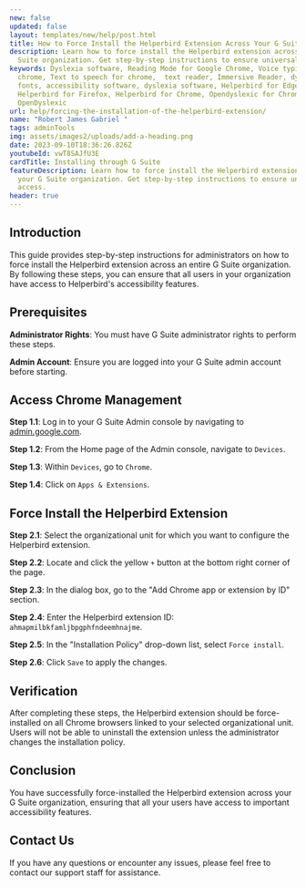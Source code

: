```yaml
---
new: false
updated: false
layout: templates/new/help/post.html
title: How to Force Install the Helperbird Extension Across Your G Suite Organization
description: Learn how to force install the Helperbird extension across your G
  Suite organization. Get step-by-step instructions to ensure universal access.
keywords: Dyslexia software, Reading Mode for Google Chrome, Voice typing for
  chrome, Text to speech for chrome,  text reader, Immersive Reader, dyslexia
  fonts, accessibility software, dyslexia software, Helperbird for Edge,
  Helperbird for Firefox, Helperbird for Chrome, Opendyslexic for Chrome,
  OpenDyslexic
url: help/forcing-the-installation-of-the-helperbird-extension/
name: "Robert James Gabriel "
tags: adminTools
img: assets/images2/uploads/add-a-heading.png
date: 2023-09-10T18:36:26.826Z
youtubeId: vwT8SAJfU3E
cardTitle: Installing through G Suite
featureDescription: Learn how to force install the Helperbird extension across
  your G Suite organization. Get step-by-step instructions to ensure universal
  access.
header: true
---
```


## Introduction

This guide provides step-by-step instructions for administrators on how to force install the Helperbird extension across an entire G Suite organization. By following these steps, you can ensure that all users in your organization have access to Helperbird's accessibility features.

## Prerequisites

**Administrator Rights**: You must have G Suite administrator rights to perform these steps.

**Admin Account**: Ensure you are logged into your G Suite admin account before starting.


## Access Chrome Management

**Step 1.1**: Log in to your G Suite Admin console by navigating to [admin.google.com](https://admin.google.com/).

**Step 1.2**: From the Home page of the Admin console, navigate to `Devices`.

**Step 1.3**: Within `Devices`, go to `Chrome`.

**Step 1.4**: Click on `Apps & Extensions`.


## Force Install the Helperbird Extension

**Step 2.1**: Select the organizational unit for which you want to configure the Helperbird extension.

**Step 2.2**: Locate and click the yellow `+` button at the bottom right corner of the page.

**Step 2.3**: In the dialog box, go to the "Add Chrome app or extension by ID" section.

**Step 2.4**: Enter the Helperbird extension ID: `ahmapmilbkfamljbpgphfndeemhnajme`.

**Step 2.5**: In the "Installation Policy" drop-down list, select `Force install`.

**Step 2.6**: Click `Save` to apply the changes.


## Verification

After completing these steps, the Helperbird extension should be force-installed on all Chrome browsers linked to your selected organizational unit. Users will not be able to uninstall the extension unless the administrator changes the installation policy.

## Conclusion

You have successfully force-installed the Helperbird extension across your G Suite organization, ensuring that all your users have access to important accessibility features.

## Contact Us

If you have any questions or encounter any issues, please feel free to contact our support staff for assistance.

